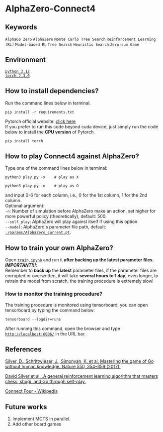 # AlphaZero-Connect4  
## Keywords
`AlphaGo Zero` `AlphaZero` `Monte Carlo Tree Search` `Reinforcement Learning (RL)` `Model-based RL` `Tree Search` `Heuristic Search` `Zero-sum Game`  
## Environment
[`python 3.12`](https://www.python.org)  
[`torch 2.3.0`](https://pytorch.org)  

## How to install dependencies?
Run the command lines below in terminal.
``` shell
pip install -r requirements.txt
```
Pytorch official website: [click here](https://pytorch.org)  
If you prefer to run this code beyond cuda device, just simply run the code below to install the __CPU version__ of Pytorch.
``` shell
pip install torch
```

## How to play Connect4 against AlphaZero?
Type one of the command lines below in terminal:  
``` shell
python3 play.py -x    # play as X
```
``` shell
python3 play.py -o    # play as O
```
and input 0-6 for each column, i.e., 0 for the 1st column, 1 for the 2nd column.  
Optional argument:  
`-n`: Number of simulation before AlphaZero make an action, set higher for more powerful policy (theoretically), default: 500.  
`--self_play`: AlphaZero will play against itself if using this option.  
`--model`: AlphaZero's parameter file path, default: [`./params/AlphaZero_current.pt`](./params/AlphaZero_current.pt).  
## How to train your own AlphaZero?
Open [`train.ipynb`](./train.ipynb) and run it __after backing up the latest parameter files__.  
__*IMPORTANT!!!*__:  
Remember to __back up__ the __latest__ parameter files, if the parameter files are corrupted or overwritten, it will take __several hours to 1 day__, even longer, to retrain the model from scratch, the training procedure is extremely slow!  
### How to monitor the training procedure?
The training procedure is monitored using tensorboard, you can open tensorboard by typing the command below:
```shell
tensorboard --logdir=runs
```
After running this command, open the browser and type [```http://localhost:6006/```](http://localhost:6006/) in the URL bar.  
## References
[Silver, D., Schrittwieser, J., Simonyan, K. et al. Mastering the game of Go without human knowledge. Nature 550, 354–359 (2017).](https://doi.org/10.1038/nature24270)  

[David Silver et al. ,A general reinforcement learning algorithm that masters chess, shogi, and Go through self-play.](https://doi.org/10.1126/science.aar6404)  

[Connect Four - Wikipedia](https://en.wikipedia.org/wiki/Connect_Four)  


## Future works
1. Implement MCTS in parallel. 
2. Add other board games
